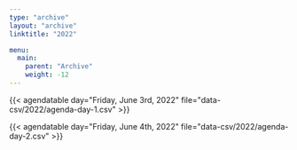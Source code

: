 ```yaml
---
type: "archive"
layout: "archive"
linktitle: "2022"

menu:
  main:
    parent: "Archive"
    weight: -12
---
```


{{< agendatable day="Friday, June 3rd, 2022" file="data-csv/2022/agenda-day-1.csv" >}}

{{< agendatable day="Friday, June 4th, 2022" file="data-csv/2022/agenda-day-2.csv" >}}

